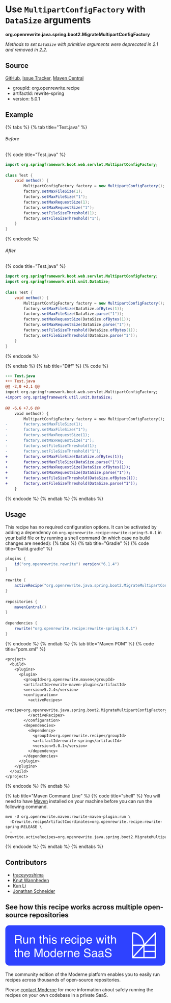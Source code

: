 # Use `MultipartConfigFactory` with `DataSize` arguments

**org.openrewrite.java.spring.boot2.MigrateMultipartConfigFactory**

_Methods to set `DataSize` with primitive arguments were deprecated in 2.1 and removed in 2.2._

## Source

[GitHub](https://github.com/openrewrite/rewrite-spring/blob/main/src/main/java/org/openrewrite/java/spring/boot2/MigrateMultipartConfigFactory.java), [Issue Tracker](https://github.com/openrewrite/rewrite-spring/issues), [Maven Central](https://central.sonatype.com/artifact/org.openrewrite.recipe/rewrite-spring/5.0.1/jar)

* groupId: org.openrewrite.recipe
* artifactId: rewrite-spring
* version: 5.0.1

## Example


{% tabs %}
{% tab title="Test.java" %}

###### Before
{% code title="Test.java" %}
```java
import org.springframework.boot.web.servlet.MultipartConfigFactory;

class Test {
    void method() {
        MultipartConfigFactory factory = new MultipartConfigFactory();
        factory.setMaxFileSize(1);
        factory.setMaxFileSize("1");
        factory.setMaxRequestSize(1);
        factory.setMaxRequestSize("1");
        factory.setFileSizeThreshold(1);
        factory.setFileSizeThreshold("1");
    }
}
```
{% endcode %}

###### After
{% code title="Test.java" %}
```java
import org.springframework.boot.web.servlet.MultipartConfigFactory;
import org.springframework.util.unit.DataSize;

class Test {
    void method() {
        MultipartConfigFactory factory = new MultipartConfigFactory();
        factory.setMaxFileSize(DataSize.ofBytes(1));
        factory.setMaxFileSize(DataSize.parse("1"));
        factory.setMaxRequestSize(DataSize.ofBytes(1));
        factory.setMaxRequestSize(DataSize.parse("1"));
        factory.setFileSizeThreshold(DataSize.ofBytes(1));
        factory.setFileSizeThreshold(DataSize.parse("1"));
    }
}
```
{% endcode %}

{% endtab %}
{% tab title="Diff" %}
{% code %}
```diff
--- Test.java
+++ Test.java
@@ -2,0 +2,1 @@
import org.springframework.boot.web.servlet.MultipartConfigFactory;
+import org.springframework.util.unit.DataSize;

@@ -6,6 +7,6 @@
    void method() {
        MultipartConfigFactory factory = new MultipartConfigFactory();
-       factory.setMaxFileSize(1);
-       factory.setMaxFileSize("1");
-       factory.setMaxRequestSize(1);
-       factory.setMaxRequestSize("1");
-       factory.setFileSizeThreshold(1);
-       factory.setFileSizeThreshold("1");
+       factory.setMaxFileSize(DataSize.ofBytes(1));
+       factory.setMaxFileSize(DataSize.parse("1"));
+       factory.setMaxRequestSize(DataSize.ofBytes(1));
+       factory.setMaxRequestSize(DataSize.parse("1"));
+       factory.setFileSizeThreshold(DataSize.ofBytes(1));
+       factory.setFileSizeThreshold(DataSize.parse("1"));
    }
```
{% endcode %}
{% endtab %}
{% endtabs %}


## Usage

This recipe has no required configuration options. It can be activated by adding a dependency on `org.openrewrite.recipe:rewrite-spring:5.0.1` in your build file or by running a shell command (in which case no build changes are needed): 
{% tabs %}
{% tab title="Gradle" %}
{% code title="build.gradle" %}
```groovy
plugins {
    id("org.openrewrite.rewrite") version("6.1.4")
}

rewrite {
    activeRecipe("org.openrewrite.java.spring.boot2.MigrateMultipartConfigFactory")
}

repositories {
    mavenCentral()
}

dependencies {
    rewrite("org.openrewrite.recipe:rewrite-spring:5.0.1")
}
```
{% endcode %}
{% endtab %}
{% tab title="Maven POM" %}
{% code title="pom.xml" %}
```markup
<project>
  <build>
    <plugins>
      <plugin>
        <groupId>org.openrewrite.maven</groupId>
        <artifactId>rewrite-maven-plugin</artifactId>
        <version>5.2.4</version>
        <configuration>
          <activeRecipes>
            <recipe>org.openrewrite.java.spring.boot2.MigrateMultipartConfigFactory</recipe>
          </activeRecipes>
        </configuration>
        <dependencies>
          <dependency>
            <groupId>org.openrewrite.recipe</groupId>
            <artifactId>rewrite-spring</artifactId>
            <version>5.0.1</version>
          </dependency>
        </dependencies>
      </plugin>
    </plugins>
  </build>
</project>
```
{% endcode %}
{% endtab %}

{% tab title="Maven Command Line" %}
{% code title="shell" %}
You will need to have [Maven](https://maven.apache.org/download.cgi) installed on your machine before you can run the following command.

```shell
mvn -U org.openrewrite.maven:rewrite-maven-plugin:run \
  -Drewrite.recipeArtifactCoordinates=org.openrewrite.recipe:rewrite-spring:RELEASE \
  -Drewrite.activeRecipes=org.openrewrite.java.spring.boot2.MigrateMultipartConfigFactory
```
{% endcode %}
{% endtab %}
{% endtabs %}

## Contributors
* [traceyyoshima](tracey.yoshima@gmail.com)
* [Knut Wannheden](knut@moderne.io)
* [Kun Li](122563761+kunli2@users.noreply.github.com)
* [Jonathan Schneider](jkschneider@gmail.com)


## See how this recipe works across multiple open-source repositories

[![Moderne Link Image](/.gitbook/assets/ModerneRecipeButton.png)](https://app.moderne.io/recipes/org.openrewrite.java.spring.boot2.MigrateMultipartConfigFactory)

The community edition of the Moderne platform enables you to easily run recipes across thousands of open-source repositories.

Please [contact Moderne](https://moderne.io/product) for more information about safely running the recipes on your own codebase in a private SaaS.
